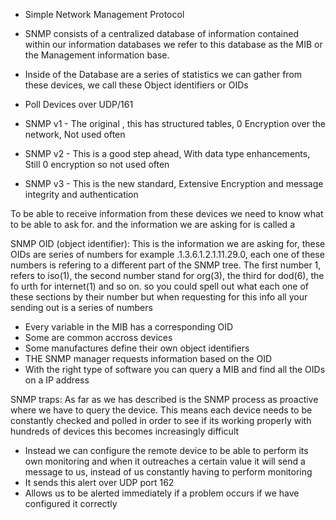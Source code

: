 - Simple Network Management Protocol


- SNMP consists of a centralized database of information contained within our information databases we refer to this database as the MIB or the Management information base. 
- Inside of the Database are a series of statistics we can gather from these devices, we call these Object identifiers or OIDs 
- Poll Devices over UDP/161 
- SNMP v1 - The original , this has structured tables, 0 Encryption over the network, Not used often
- SNMP v2 - This is a good step ahead, With data type enhancements, Still 0 encryption so not used often
- SNMP v3 - This is the new standard, Extensive Encryption and message integrity and authentication




To be able to receive information from these devices we need to know what to be able to ask for. and the information we are asking for is called a 

SNMP OID (object identifier):
This is the information we are asking for, these OIDs are series of numbers for example .1.3.6.1.2.1.11.29.0, each one of these numbers is refering to a different part of the SNMP tree. The first number 1, refers to iso(1), the second number stand for org(3), the third for dod(6), the fo urth for internet(1) and so on. so you could spell out what each one of these sections by their number but when requesting for this info all your sending out is a series of numbers 
- Every variable in the MIB has a corresponding OID
- Some are common accross devices
- Some manufactures define their own object identifiers 
- THE SNMP manager requests information based on the OID 
- With the right type of software you can query a MIB and find all the OIDs on a IP address 








SNMP traps:
As far as we has described is the SNMP process as proactive where we have to query the device. 
This means each device needs to be constantly checked and polled in order to see if its working properly with hundreds of devices this becomes increasingly difficult 
- Instead we can configure the remote device to be able to perform its own monitoring and when it outreaches a certain value it will send a message to us, instead of us constantly having to perform monitoring
- It sends this alert over UDP port 162
- Allows us to be alerted immediately  if a problem occurs if we have configured it correctly 